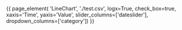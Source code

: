 {{ page_element(
    'LineChart',
    './test.csv',
    logx=True,
    check_box=true,
    xaxis='Time',
    yaxis='Value',
    slider_columns=['dateslider'],
    dropdown_columns=['category'])
}}
